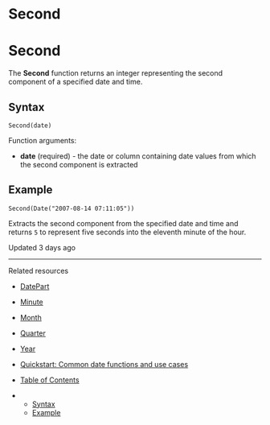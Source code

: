 # Second

# Second

The **Second** function returns an integer representing the second component of a specified date and time.

## Syntax

`Second(date)`

Function arguments:

* **date** (required) - the date or column containing date values from which the second component is extracted

## Example

`Second(Date("2007-08-14 07:11:05"))`

Extracts the second component from the specified date and time and returns `5` to represent five seconds into the eleventh minute of the hour.

Updated 3 days ago

---

Related resources

* [DatePart](/docs/datepart)
* [Minute](/docs/minute)
* [Month](/docs/month)
* [Quarter](/docs/quarter)
* [Year](/docs/year)
* [Quickstart: Common date functions and use cases](https://quickstarts.sigmacomputing.com/guide/common_date_functions_and_use_cases)

* [Table of Contents](#)
* + [Syntax](#syntax)
  + [Example](#example)